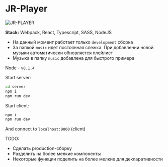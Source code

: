 # JR-Player
![JR-PLAYER](https://image.ibb.co/m8ccfw/bg.jpg)

**Stack:** Webpack, React, Typescript, SASS, NodeJS

- На данный момент работает только `development` сборка
- За папкой `music` идет постоянная слежка. При добавлении новой музыки автоматически обновляется плейлист
- Музыка в папку `music` добавлена для быстрого примера


Node - `v8.1.4`

Start server:
```bash
cd server
npm i
npm run dev
```

Start client:
```bash
npm i
npm run dev
```

And connect to `localhost:9000` (client)

TODO:
- Сделать production-сборку
- Разделить на более мелкие компоненты
- Некоторые функции поделить на более мелкие для декларативности

